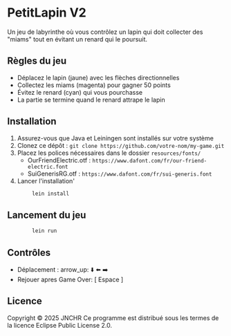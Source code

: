 # PetitLapin V2

Un jeu de labyrinthe où vous contrôlez un lapin qui doit collecter des "miams" tout en évitant un renard qui le poursuit.

## Règles du jeu

- Déplacez le lapin (jaune) avec les flèches directionnelles
- Collectez les miams (magenta) pour gagner 50 points
- Évitez le renard (cyan) qui vous pourchasse
- La partie se termine quand le renard attrape le lapin

## Installation

1. Assurez-vous que Java et Leiningen sont installés sur votre système
2. Clonez ce dépôt : `git clone https://github.com/votre-nom/my-game.git`
3. Placez les polices nécessaires dans le dossier `resources/fonts/`
   - OurFriendElectric.otf : `https://www.dafont.com/fr/our-friend-electric.font`
   - SuiGenerisRG.otf : `https://www.dafont.com/fr/sui-generis.font`
4. Lancer l'installation'

```bash
        lein install
```

## Lancement du jeu

```bash
        lein run
```

## Contrôles

- Déplacement : arrow_up: :arrow_down: :arrow_left: :arrow_right:
- Rejouer apres Game Over:  [ Espace ]

## Licence

Copyright © 2025 JNCHR
Ce programme est distribué sous les termes de la licence Eclipse Public License 2.0.
